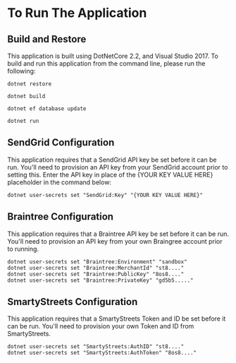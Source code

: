 # To Run The Application

## Build and Restore

This application is built using DotNetCore 2.2, and Visual Studio 2017.  To build and run this application from the command line, please run the following:

```
dotnet restore
```
```
dotnet build
```
```
dotnet ef database update
```
```
dotnet run
```

## SendGrid Configuration
This application requires that a SendGrid API key be set before it can be run.  You'll need to provision an API key from your SendGrid account prior to setting this.  Enter the API key in place of the {YOUR KEY VALUE HERE} placeholder in the command below:

```
dotnet user-secrets set "SendGrid:Key" "{YOUR KEY VALUE HERE}"
```

## Braintree Configuration
This application requires that a Braintree API key be set before it can be run.  You'll need to provision an API key from your own Braingree account prior to running.

```
dotnet user-secrets set "Braintree:Environment" "sandbox"
dotnet user-secrets set "Braintree:MerchantId" "st8...."
dotnet user-secrets set "Braintree:PublicKey" "8os8...."
dotnet user-secrets set "Braintree:PrivateKey" "gd5b5....."
```

## SmartyStreets Configuration
This application requires that a SmartyStreets Token and ID be set before it can be run.  You'll need to provision your own Token and ID from SmartyStreets.
```
dotnet user-secrets set "SmartyStreets:AuthID" "st8...."
dotnet user-secrets set "SmartyStreets:AuthToken" "8os8...."
```

